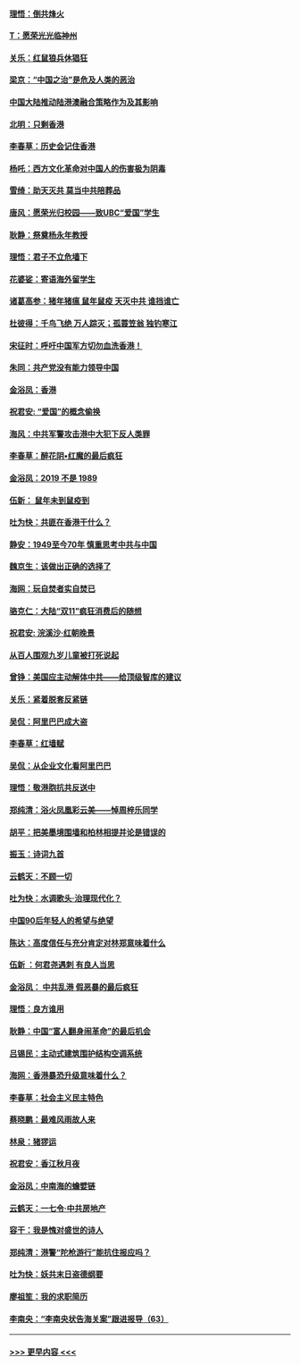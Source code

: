 #### [理悟：倒共烽火](../pages/nsc993/n11668844.md?t=11210301) 
#### [T：愿荣光光临神州](../pages/nsc993/n11668421.md?t=11210301) 
#### [关乐：红鼠狼兵休猖狂](../pages/nsc993/n11668378.md?t=11210301) 
#### [梁京：“中国之治”是危及人类的恶治](../pages/nsc993/n11668328.md?t=11210301) 
#### [中国大陆推动陆港澳融合策略作为及其影响](../pages/nsc993/n11668157.md?t=11210301) 
#### [北明：只剩香港](../pages/nsc993/n11668002.md?t=11210301) 
#### [李春草：历史会记住香港](../pages/nsc993/n11667927.md?t=11210301) 
#### [杨吒：西方文化革命对中国人的伤害极为阴毒](../pages/nsc993/n11664521.md?t=11210301) 
#### [雪绮：助天灭共 莫当中共陪葬品](../pages/nsc993/n11662650.md?t=11210301) 
#### [唐风：愿荣光归校园——致UBC“爱国”学生](../pages/nsc993/n11662194.md?t=11210301) 
#### [耿静：祭奠杨永年教授](../pages/nsc993/n11662514.md?t=11210301) 
#### [理悟：君子不立危墙下](../pages/nsc993/n11662172.md?t=11210301) 
#### [花婆娑：寄语海外留学生](../pages/nsc993/n11662121.md?t=11210301) 
#### [诸葛高参：猪年猪瘟 鼠年鼠疫 天灭中共 谁挡谁亡](../pages/nsc993/n11661980.md?t=11210301) 
#### [杜彼得：千鸟飞绝 万人踪灭；孤蓑笠翁 独钓寒江](../pages/nsc993/n11661170.md?t=11210301) 
#### [宋征时：呼吁中国军方切勿血洗香港！](../pages/nsc993/n11415318.md?t=11210301) 
#### [朱同：共产党没有能力领导中国](../pages/nsc993/n11660421.md?t=11210301) 
#### [金浴凤：香港](../pages/nsc993/n11660419.md?t=11210301) 
#### [祝君安: “爱国”的概念偷换](../pages/nsc993/n11659706.md?t=11210301) 
#### [海风：中共军警攻击港中大犯下反人类罪](../pages/nsc993/n11659632.md?t=11210301) 
#### [李春草：醉花阴•红魔的最后疯狂](../pages/nsc993/n11659287.md?t=11210301) 
#### [金浴凤：2019 不是 1989](../pages/nsc993/n11657663.md?t=11210301) 
#### [伍新： 鼠年未到鼠疫到](../pages/nsc993/n11655098.md?t=11210301) 
#### [吐为快：共匪在香港干什么？](../pages/nsc993/n11654891.md?t=11210301) 
#### [静安：1949至今70年 慎重思考中共与中国](../pages/nsc993/n11651244.md?t=11210301) 
#### [魏京生：该做出正确的选择了](../pages/nsc993/n11653084.md?t=11210301) 
#### [海网：玩自焚者实自焚已](../pages/nsc993/n11652423.md?t=11210301) 
#### [骆克仁：大陆“双11”疯狂消费后的随想](../pages/nsc993/n11652305.md?t=11210301) 
#### [祝君安: 浣溪沙·红朝晚景](../pages/nsc993/n11652258.md?t=11210301) 
#### [从百人围观九岁儿童被打死说起](../pages/nsc993/n11651030.md?t=11210301) 
#### [曾铮：美国应主动解体中共——给顶级智库的建议](../pages/nsc993/n11649888.md?t=11210301) 
#### [关乐：紧着脱套反紧链](../pages/nsc993/n11649069.md?t=11210301) 
#### [吴侃：阿里巴巴成大盗](../pages/nsc993/n11645523.md?t=11210301) 
#### [李春草：红墙赋](../pages/nsc993/n11646389.md?t=11210301) 
#### [吴侃：从企业文化看阿里巴巴](../pages/nsc993/n11645476.md?t=11210301) 
#### [理悟：敬港胞抗共反送中](../pages/nsc993/n11645466.md?t=11210301) 
#### [郑纯清：浴火凤凰彩云美——悼周梓乐同学](../pages/nsc993/n11645155.md?t=11210301) 
#### [胡平：把美墨境围墙和柏林相提并论是错误的](../pages/nsc993/n11645134.md?t=11210301) 
#### [振玉：诗词九首](../pages/nsc993/n11644081.md?t=11210301) 
#### [云鹤天：不顾一切](../pages/nsc993/n11643508.md?t=11210301) 
#### [吐为快：水调歌头·治理现代化？](../pages/nsc993/n11643485.md?t=11210301) 
#### [中国90后年轻人的希望与绝望](../pages/nsc993/n11642317.md?t=11210301) 
#### [陈达：高度信任与充分肯定对林郑意味着什么](../pages/nsc993/n11641441.md?t=11210301) 
#### [伍新 ：何君尧遇刺 有良人当思](../pages/nsc993/n11641503.md?t=11210301) 
#### [金浴凤： 中共乱港  假恶暴的最后疯狂](../pages/nsc993/n11641495.md?t=11210301) 
#### [理悟：良方谁用](../pages/nsc993/n11641463.md?t=11210301) 
#### [耿静：中国“富人翻身闹革命”的最后机会](../pages/nsc993/n11640655.md?t=11210301) 
#### [吕锡民：主动式建筑围护结构空调系统](../pages/nsc993/n11640168.md?t=11210301) 
#### [海网：香港暴恐升级意味着什么？](../pages/nsc993/n11635904.md?t=11210301) 
#### [李春草：社会主义民主特色](../pages/nsc993/n11634657.md?t=11210301) 
#### [蔡晓鹏：最难风雨故人来](../pages/nsc993/n11633145.md?t=11210301) 
#### [林泉：猪猡运](../pages/nsc993/n11631469.md?t=11210301) 
#### [祝君安：香江秋月夜](../pages/nsc993/n11631440.md?t=11210301) 
#### [金浴凤：中南海的蟾嬖链](../pages/nsc993/n11631290.md?t=11210301) 
#### [云鹤天：一七令·中共房地产](../pages/nsc993/n11630084.md?t=11210301) 
#### [容干：我是愧对盛世的诗人](../pages/nsc993/n11630059.md?t=11210301) 
#### [郑纯清：港警“陀枪游行”能抗住报应吗？](../pages/nsc993/n11629999.md?t=11210301) 
#### [吐为快：妖共末日盗德纲要](../pages/nsc993/n11628610.md?t=11210301) 
#### [廖祖笙：我的求职简历](../pages/nsc993/n11628492.md?t=11210301) 
#### [李南央：“李南央状告海关案”跟进报导（63）](../pages/nsc993/n11627039.md?t=11210301) 

----
#### [ >>> 更早内容 <<< ](../indexes/nsc993-earlier.md)
